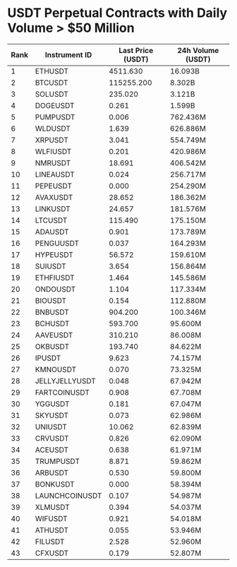 # USDT Perpetual Contracts with Daily Volume > $50 Million

| Rank | Instrument ID | Last Price (USDT) | 24h Volume (USDT) |
|------|---------------|-------------------|-------------------|
| 1 | ETHUSDT | 4511.630 | 16.093B |
| 2 | BTCUSDT | 115255.200 | 8.302B |
| 3 | SOLUSDT | 235.020 | 3.121B |
| 4 | DOGEUSDT | 0.261 | 1.599B |
| 5 | PUMPUSDT | 0.006 | 762.436M |
| 6 | WLDUSDT | 1.639 | 626.886M |
| 7 | XRPUSDT | 3.041 | 554.749M |
| 8 | WLFIUSDT | 0.201 | 420.986M |
| 9 | NMRUSDT | 18.691 | 406.542M |
| 10 | LINEAUSDT | 0.024 | 256.717M |
| 11 | PEPEUSDT | 0.000 | 254.290M |
| 12 | AVAXUSDT | 28.652 | 186.362M |
| 13 | LINKUSDT | 24.657 | 181.576M |
| 14 | LTCUSDT | 115.490 | 175.150M |
| 15 | ADAUSDT | 0.901 | 173.789M |
| 16 | PENGUUSDT | 0.037 | 164.293M |
| 17 | HYPEUSDT | 56.572 | 159.610M |
| 18 | SUIUSDT | 3.654 | 156.864M |
| 19 | ETHFIUSDT | 1.464 | 145.586M |
| 20 | ONDOUSDT | 1.104 | 117.334M |
| 21 | BIOUSDT | 0.154 | 112.880M |
| 22 | BNBUSDT | 904.200 | 100.346M |
| 23 | BCHUSDT | 593.700 | 95.600M |
| 24 | AAVEUSDT | 310.210 | 86.008M |
| 25 | OKBUSDT | 193.740 | 84.622M |
| 26 | IPUSDT | 9.623 | 74.157M |
| 27 | KMNOUSDT | 0.070 | 73.325M |
| 28 | JELLYJELLYUSDT | 0.048 | 67.942M |
| 29 | FARTCOINUSDT | 0.908 | 67.708M |
| 30 | YGGUSDT | 0.181 | 67.047M |
| 31 | SKYUSDT | 0.073 | 62.986M |
| 32 | UNIUSDT | 10.062 | 62.839M |
| 33 | CRVUSDT | 0.826 | 62.090M |
| 34 | ACEUSDT | 0.638 | 61.971M |
| 35 | TRUMPUSDT | 8.871 | 59.862M |
| 36 | ARBUSDT | 0.530 | 59.800M |
| 37 | BONKUSDT | 0.000 | 58.394M |
| 38 | LAUNCHCOINUSDT | 0.107 | 54.987M |
| 39 | XLMUSDT | 0.394 | 54.037M |
| 40 | WIFUSDT | 0.921 | 54.018M |
| 41 | ATHUSDT | 0.055 | 53.946M |
| 42 | FILUSDT | 2.528 | 52.960M |
| 43 | CFXUSDT | 0.179 | 52.807M |
